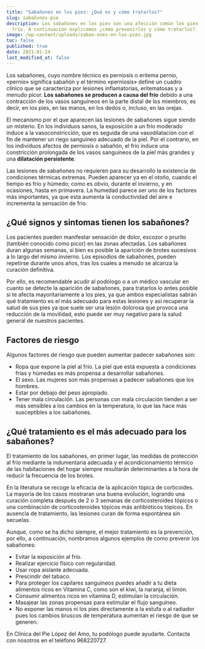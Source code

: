 ```yaml
---
title: "Sabañones en los pies: ¿Qué es y cómo tratarlos?"
slug: sabañones-pie
description: Los sabañones en los pies son una afección común los pies debido al
  frio. A continuación explicamos ¿cómo prevenirlos y cómo tratarlos?.
image: /wp-content/uploads/saban-ones-en-los-pies.jpg
toc: false
published: true
date: 2021-01-24
last_modified_at: false
---
```

Los sabañones, cuyo nombre técnico es perniosis o eritema pernio, «pernio» significa sabañón y el término «perniosis» define un cuadro clínico que se caracteriza por lesiones inflamatorias, eritematosas y a menudo picor. **Los sabañones se producen a causa del frío** debido a una contracción de los vasos sanguíneos en la parte distal de los miembros, es decir, en los pies, en las manos, en los dedos o, incluso, en las orejas.

El mecanismo por el que aparecen las lesiones de sabañones sigue siendo un misterio. En los individuos sanos, la exposición a un frío moderado induce a la vasoconstricción, que es seguida de una vasodilatación con el fin de mantener un riego sanguíneo adecuado de la piel. Por el contrario, en los individuos afectos
de perniosis o sabañón, el frío induce una constricción prolongada de los vasos sanguíneos de la piel más grandes y una **dilatación persistente**.

Las lesiones de sabañones no requieren para su desarrollo la existencia de condiciones térmicas extremas. Pueden aparecer ya en el otoño, cuando el tiempo es frío y húmedo; como es obvio, durante el invierno, y en ocasiones, hasta en primavera. La humedad parece ser uno de los factores más importantes, ya que esta aumenta la conductividad del aire e incrementa la sensación de frio.

## ¿Qué signos y sintomas tienen los sabañones?

Los pacientes pueden manifestar sensación de dolor, escozor o prurito (también conocido como picor) en las zonas afectadas. Los sabañones duran algunas semanas, si bien es posible la aparición de brotes sucesivos a lo largo del mismo invierno. Los episodios de sabañones, pueden repetirse durante unos años, tras los cuales a menudo se alcanza la curación definitiva. 

Por ello, es recomendable acudir al podólogo o a un médico vascular en cuanto se detecte la aparición de sabañones, para tratarlos lo antes posible si te afecta mayoritariamente a los pies, ya que ambos especialistas sabrán qué tratamiento es el más adecuado para estas lesiones y así recuperar la salud de sus pies ya que suele ser una lesión dolorosa que provoca una reducción de la movilidad, esto puede ser muy negativo para la salud general de nuestros pacientes.

## Factores de riesgo

Algunos factores de riesgo que pueden aumentar padecer sabañones son:

- Ropa que expone la piel al frío. La piel que está expuesta a condiciones frías y húmedas es más propensa a desarrollar sabañones.
- El sexo. Las mujeres son más propensas a padecer sabañones que los hombres.
- Estar por debajo del peso apropiado. 
- Tener mala circulación. Las personas con mala circulación tienden a ser más sensibles a los cambios en la temperatura, lo que las hace más susceptibles a los sabañones.

## ¿Qué tratamiento es el más adecuado para los sabañones?

El tratamiento de los sabañones, en primer lugar, las medidas de protección al frío mediante la indumentaria adecuada y el acondicionamiento térmico de las habitaciones del hogar siempre resultarán determinantes a la hora de reducir la frecuencia de los brotes. 

En la literatura se recoge la eficacia de la aplicación tópica de corticoides. La mayoría de los casos mostraran una buena evolución, logrando una curación completa después de 2 o 3 semanas de corticosteroides tópicos o una combinación de corticosteroides tópicos más antibióticos tópicos. En ausencia de tratamiento, las lesiones curan de forma espontánea sin secuelas.

Aunque, como se ha dicho siempre, el mejor tratamiento es la prevención, por ello, a continuación, nombramos algunos ejemplos de como prevenir los sabañones:

- Evitar la exposición al frío.
- Realizar ejercicio físico con regularidad.
- Usar ropa aislante adecuada.
- Prescindir del tabaco.
- Para proteger los capilares sanguíneos puedes añadir a tu dieta alimentos ricos en Vitamina C, como son el kiwi, la naranja, el limón.
- Consumir alimentos ricos en vitamina D, estimulan la circulación.
- Masajear las zonas propensas para estimular el flujo sanguíneo.
- No exponer las manos ni los pies directamente a la estufa o al radiador pues los cambios bruscos de temperatura aumentan el riesgo de que se generen.

En Clínica del Pie López del Amo, tu podólogo puede ayudarte. Contacta con nosotros en el teléfono 968220727.